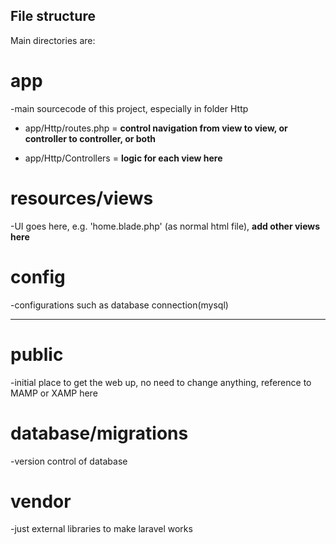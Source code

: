 ## File structure
Main directories are:
# app
-main sourcecode of this project, especially in folder Http

* app/Http/routes.php = **control navigation from view to view, or controller to controller, or both**

* app/Http/Controllers = **logic for each view here**

# resources/views
-UI goes here, e.g. 'home.blade.php' (as normal html file), **add other views here**

# config
-configurations such as database connection(mysql) 

---

# public
-initial place to get the web up, no need to change anything, reference to MAMP or XAMP here
# database/migrations
-version control of database
# vendor
-just external libraries to make laravel works